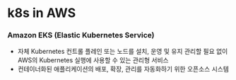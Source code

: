 # k8s in AWS

### Amazon EKS (Elastic Kubernetes Service)
- 자체 Kubernetes 컨트롤 플레인 또는 노드를 설치, 운영 및 유지 관리할 필요 없이 AWS의 Kubernetes 실행에 사용할 수 있는 관리형 서비스
- 컨테이너화된 애플리케이션의 배포, 확장, 관리를 자동화하기 위한 오픈소스 시스템